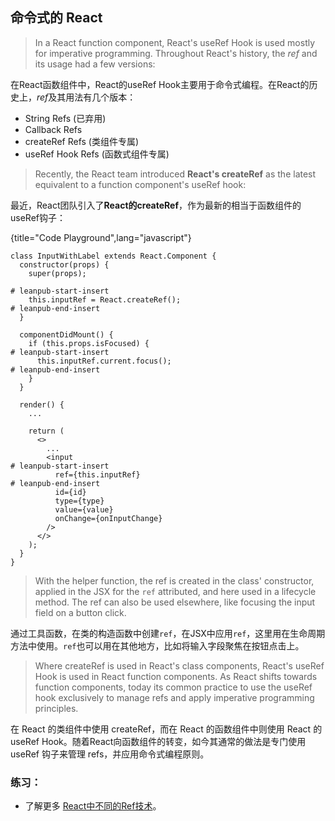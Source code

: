## 命令式的 React

> In a React function component, React's useRef Hook is used mostly for imperative programming. Throughout React's history, the *ref* and its usage had a few versions:

在React函数组件中，React的useRef Hook主要用于命令式编程。在React的历史上，*ref*及其用法有几个版本：

* String Refs (已弃用)
* Callback Refs
* createRef Refs (类组件专属)
* useRef Hook Refs (函数式组件专属)

> Recently, the React team introduced **React's createRef** as the  latest equivalent to a function component's useRef hook:

最近，React团队引入了**React的createRef**，作为最新的相当于函数组件的useRef钩子：

{title="Code Playground",lang="javascript"}
~~~~~~~
class InputWithLabel extends React.Component {
  constructor(props) {
    super(props);

# leanpub-start-insert
    this.inputRef = React.createRef();
# leanpub-end-insert
  }

  componentDidMount() {
    if (this.props.isFocused) {
# leanpub-start-insert
      this.inputRef.current.focus();
# leanpub-end-insert
    }
  }

  render() {
    ...

    return (
      <>
        ...
        <input
# leanpub-start-insert
          ref={this.inputRef}
# leanpub-end-insert
          id={id}
          type={type}
          value={value}
          onChange={onInputChange}
        />
      </>
    );
  }
}
~~~~~~~

> With the helper function, the ref is created in the class' constructor, applied in the JSX for the `ref` attributed, and here used in a lifecycle method. The ref can also be used elsewhere, like focusing the input field on a button click.

通过工具函数，在类的构造函数中创建`ref`，在JSX中应用`ref`，这里用在生命周期方法中使用。`ref`也可以用在其他地方，比如将输入字段聚焦在按钮点击上。

> Where createRef is used in React's class components, React's useRef Hook is used in React function components. As React shifts towards function components, today its common practice to use the useRef hook exclusively to manage refs and apply imperative programming principles.

在 React 的类组件中使用 createRef，而在 React 的函数组件中则使用 React 的 useRef Hook。随着React向函数组件的转变，如今其通常的做法是专门使用 useRef 钩子来管理 refs，并应用命令式编程原则。

### 练习：

* 了解更多 [React中不同的Ref技术](https://reactjs.org/docs/refs-and-the-dom.html)。